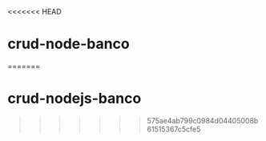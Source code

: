 <<<<<<< HEAD
# crud-node-banco
=======
# crud-nodejs-banco
>>>>>>> 575ae4ab799c0984d04405008b61515367c5cfe5
